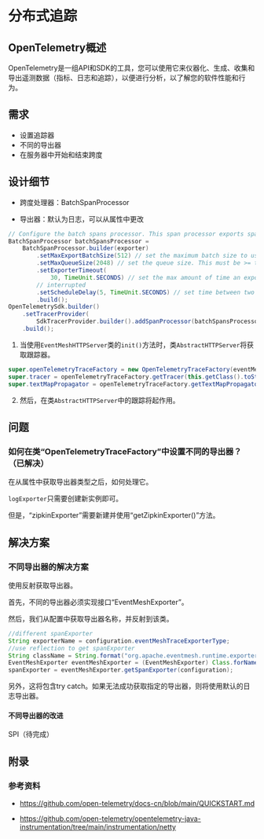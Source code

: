 # 分布式追踪 

## OpenTelemetry概述 

OpenTelemetry是一组API和SDK的工具，您可以使用它来仪器化、生成、收集和导出遥测数据（指标、日志和追踪），以便进行分析，以了解您的软件性能和行为。

## 需求

- 设置追踪器
- 不同的导出器
- 在服务器中开始和结束跨度

## 设计细节

- 跨度处理器：BatchSpanProcessor

- 导出器：默认为日志，可以从属性中更改

```java
// Configure the batch spans processor. This span processor exports span in batches.
BatchSpanProcessor batchSpansProcessor =
    BatchSpanProcessor.builder(exporter)
        .setMaxExportBatchSize(512) // set the maximum batch size to use
        .setMaxQueueSize(2048) // set the queue size. This must be >= the export batch size
        .setExporterTimeout(
            30, TimeUnit.SECONDS) // set the max amount of time an export can run before getting
        // interrupted
        .setScheduleDelay(5, TimeUnit.SECONDS) // set time between two different exports
        .build();
OpenTelemetrySdk.builder()
    .setTracerProvider(
        SdkTracerProvider.builder().addSpanProcessor(batchSpansProcessor).build())
    .build();
```

1. 当使用`EventMeshHTTPServer`类的`init()`方法时，类`AbstractHTTPServer`将获取跟踪器。

```java
super.openTelemetryTraceFactory = new OpenTelemetryTraceFactory(eventMeshHttpConfiguration);
super.tracer = openTelemetryTraceFactory.getTracer(this.getClass().toString());
super.textMapPropagator = openTelemetryTraceFactory.getTextMapPropagator();
```

2. 然后，在类`AbstractHTTPServer`中的跟踪将起作用。

## 问题

### 如何在类“OpenTelemetryTraceFactory”中设置不同的导出器？（已解决）

在从属性中获取导出器类型之后，如何处理它。

`logExporter`只需要创建新实例即可。

但是，“zipkinExporter”需要新建并使用“getZipkinExporter()”方法。

## 解决方案

### 不同导出器的解决方案

使用反射获取导出器。

首先，不同的导出器必须实现接口“EventMeshExporter”。

然后，我们从配置中获取导出器名称，并反射到该类。

```java
//different spanExporter
String exporterName = configuration.eventMeshTraceExporterType;
//use reflection to get spanExporter
String className = String.format("org.apache.eventmesh.runtime.exporter.%sExporter",exporterName);
EventMeshExporter eventMeshExporter = (EventMeshExporter) Class.forName(className).newInstance();
spanExporter = eventMeshExporter.getSpanExporter(configuration);
```

另外，这将包含try catch。如果无法成功获取指定的导出器，则将使用默认的日志导出器。

#### 不同导出器的改进

SPI（待完成）

## 附录

### 参考资料

- <https://github.com/open-telemetry/docs-cn/blob/main/QUICKSTART.md>

- <https://github.com/open-telemetry/opentelemetry-java-instrumentation/tree/main/instrumentation/netty>
